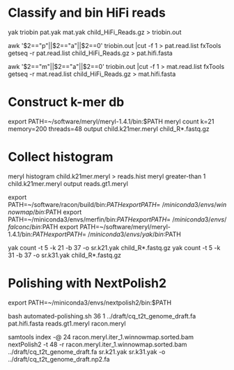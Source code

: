 
# Classify and bin HiFi reads
yak triobin pat.yak mat.yak child_HiFi_Reads.gz > triobin.out

awk '$2=="p"||$2=="a"||$2==0' triobin.out |cut -f 1 > pat.read.list
fxTools getseq -r pat.read.list child_HiFi_Reads.gz > pat.hifi.fasta

awk '$2=="m"||$2=="a"||$2==0' triobin.out |cut -f 1 > mat.read.list
fxTools getseq -r mat.read.list child_HiFi_Reads.gz > mat.hifi.fasta

# Construct k-mer db
export PATH=~/software/meryl/meryl-1.4.1/bin:$PATH
meryl count k=21 memory=200 threads=48 output child.k21mer.meryl child_R*.fastq.gz

# Collect histogram
meryl histogram child.k21mer.meryl > reads.hist
meryl greater-than 1 child.k21mer.meryl output reads.gt1.meryl

export PATH=~/software/racon/build/bin:$PATH
export PATH=~/miniconda3/envs/winnowmap/bin:$PATH
export PATH=~/miniconda3/envs/merfin/bin:$PATH
export PATH=~/miniconda3/envs/falconc/bin:$PATH
export PATH=~/software/meryl/meryl-1.4.1/bin:$PATH
export PATH=~/miniconda3/envs/yak/bin:$PATH

yak count -t 5 -k 21 -b 37 -o sr.k21.yak child_R*.fastq.gz
yak count -t 5 -k 31 -b 37 -o sr.k31.yak child_R*.fastq.gz

# Polishing with NextPolish2
export PATH=~/miniconda3/envs/nextpolish2/bin:$PATH

bash automated-polishing.sh 36 1 ../draft/cq_t2t_genome_draft.fa pat.hifi.fasta reads.gt1.meryl racon.meryl

samtools index -@ 24 racon.meryl.iter_1.winnowmap.sorted.bam
nextPolish2 -t 48 -r racon.meryl.iter_1.winnowmap.sorted.bam ../draft/cq_t2t_genome_draft.fa sr.k21.yak sr.k31.yak -o ../draft/cq_t2t_genome_draft.np2.fa
